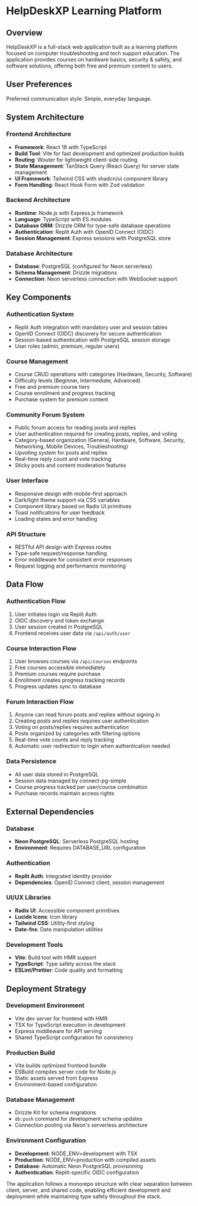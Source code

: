 # HelpDeskXP Learning Platform

## Overview

HelpDeskXP is a full-stack web application built as a learning platform focused on computer troubleshooting and tech support education. The application provides courses on hardware basics, security & safety, and software solutions, offering both free and premium content to users.

## User Preferences

Preferred communication style: Simple, everyday language.

## System Architecture

### Frontend Architecture
- **Framework**: React 18 with TypeScript
- **Build Tool**: Vite for fast development and optimized production builds
- **Routing**: Wouter for lightweight client-side routing
- **State Management**: TanStack Query (React Query) for server state management
- **UI Framework**: Tailwind CSS with shadcn/ui component library
- **Form Handling**: React Hook Form with Zod validation

### Backend Architecture
- **Runtime**: Node.js with Express.js framework
- **Language**: TypeScript with ES modules
- **Database ORM**: Drizzle ORM for type-safe database operations
- **Authentication**: Replit Auth with OpenID Connect (OIDC)
- **Session Management**: Express sessions with PostgreSQL store

### Database Architecture
- **Database**: PostgreSQL (configured for Neon serverless)
- **Schema Management**: Drizzle migrations
- **Connection**: Neon serverless connection with WebSocket support

## Key Components

### Authentication System
- Replit Auth integration with mandatory user and session tables
- OpenID Connect (OIDC) discovery for secure authentication
- Session-based authentication with PostgreSQL session storage
- User roles (admin, premium, regular users)

### Course Management
- Course CRUD operations with categories (Hardware, Security, Software)
- Difficulty levels (Beginner, Intermediate, Advanced)
- Free and premium course tiers
- Course enrollment and progress tracking
- Purchase system for premium content

### Community Forum System
- Public forum access for reading posts and replies
- User authentication required for creating posts, replies, and voting
- Category-based organization (General, Hardware, Software, Security, Networking, Mobile Devices, Troubleshooting)
- Upvoting system for posts and replies
- Real-time reply count and vote tracking
- Sticky posts and content moderation features

### User Interface
- Responsive design with mobile-first approach
- Dark/light theme support via CSS variables
- Component library based on Radix UI primitives
- Toast notifications for user feedback
- Loading states and error handling

### API Structure
- RESTful API design with Express routes
- Type-safe request/response handling
- Error middleware for consistent error responses
- Request logging and performance monitoring

## Data Flow

### Authentication Flow
1. User initiates login via Replit Auth
2. OIDC discovery and token exchange
3. User session created in PostgreSQL
4. Frontend receives user data via `/api/auth/user`

### Course Interaction Flow
1. User browses courses via `/api/courses` endpoints
2. Free courses accessible immediately
3. Premium courses require purchase
4. Enrollment creates progress tracking records
5. Progress updates sync to database

### Forum Interaction Flow
1. Anyone can read forum posts and replies without signing in
2. Creating posts and replies requires user authentication
3. Voting on posts/replies requires authentication
4. Posts organized by categories with filtering options
5. Real-time vote counts and reply tracking
6. Automatic user redirection to login when authentication needed

### Data Persistence
- All user data stored in PostgreSQL
- Session data managed by connect-pg-simple
- Course progress tracked per user/course combination
- Purchase records maintain access rights

## External Dependencies

### Database
- **Neon PostgreSQL**: Serverless PostgreSQL hosting
- **Environment**: Requires DATABASE_URL configuration

### Authentication
- **Replit Auth**: Integrated identity provider
- **Dependencies**: OpenID Connect client, session management

### UI/UX Libraries
- **Radix UI**: Accessible component primitives
- **Lucide Icons**: Icon library
- **Tailwind CSS**: Utility-first styling
- **Date-fns**: Date manipulation utilities

### Development Tools
- **Vite**: Build tool with HMR support
- **TypeScript**: Type safety across the stack
- **ESLint/Prettier**: Code quality and formatting

## Deployment Strategy

### Development Environment
- Vite dev server for frontend with HMR
- TSX for TypeScript execution in development
- Express middleware for API serving
- Shared TypeScript configuration for consistency

### Production Build
- Vite builds optimized frontend bundle
- ESBuild compiles server code for Node.js
- Static assets served from Express
- Environment-based configuration

### Database Management
- Drizzle Kit for schema migrations
- `db:push` command for development schema updates
- Connection pooling via Neon's serverless architecture

### Environment Configuration
- **Development**: NODE_ENV=development with TSX
- **Production**: NODE_ENV=production with compiled assets
- **Database**: Automatic Neon PostgreSQL provisioning
- **Authentication**: Replit-specific OIDC configuration

The application follows a monorepo structure with clear separation between client, server, and shared code, enabling efficient development and deployment while maintaining type safety throughout the stack.